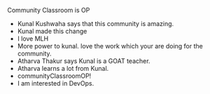  Community Classroom is OP

- Kunal Kushwaha says that this community is amazing.
- Kunal made this change
- I love MLH
- More power to kunal. love the work which your are doing for the community.
- Atharva Thakur says Kunal is a GOAT teacher.
- Atharva learns a lot from Kunal.
- communityClassroomOP!
- I am interested in DevOps.

